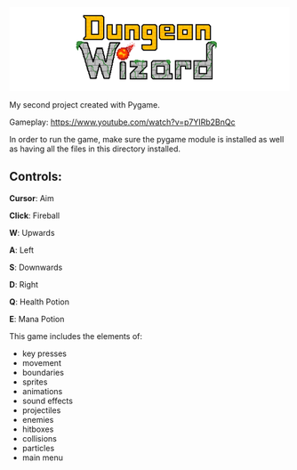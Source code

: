 ![Alt text](sprites/CroppedDungeonWizardLogo.png?raw=true "Dungeon Wizard")

My second project created with Pygame. 

Gameplay: https://www.youtube.com/watch?v=p7YIRb2BnQc

In order to run the game, make sure the pygame module is installed as well as having all the files in this directory installed.

## Controls:
**Cursor**: Aim

**Click**: Fireball

**W**: Upwards

**A**: Left

**S**: Downwards

**D**: Right

**Q**: Health Potion

**E**: Mana Potion

This game includes the elements of:
- key presses
- movement 
- boundaries
- sprites
- animations
- sound effects
- projectiles
- enemies
- hitboxes
- collisions 
- particles
- main menu
